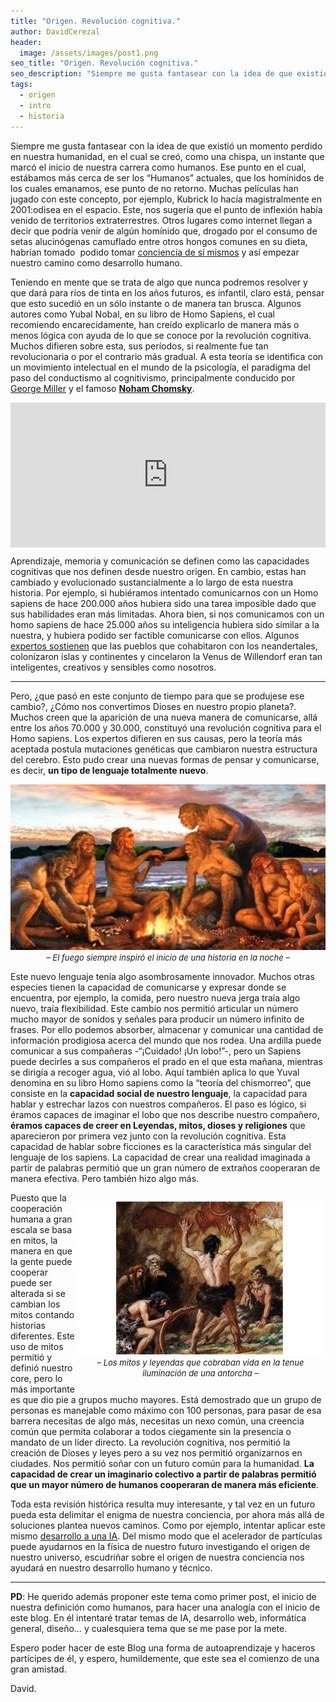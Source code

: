 ```yaml
---
title: "Origen. Revolución cognitiva."
author: DavidCerezal
header:
  image: /assets/images/post1.png
seo_title: "Origen. Revolución cognitiva."
seo_description: "Siempre me gusta fantasear con la idea de que existió un momento perdido en nuestra humanidad, en el cual existió una chispa que comenzó  nuestro origen como humanos. Ese punto en el cual..."  
tags: 
  - origen
  - intro
  - historia
---
```


Siempre me gusta fantasear con la idea de que existió un momento perdido en nuestra humanidad, en el cual se creó, como una chispa, un instante que marcó el inicio de nuestra carrera como humanos. Ese punto en el cual, estábamos más cerca de ser los “Humanos” actuales, que los homínidos de los cuales emanamos, ese punto de no retorno. Muchas películas han jugado con este concepto, por ejemplo, Kubrick lo hacía magistralmente en 2001:odisea en el espacio. Este, nos sugería que el punto de inflexión había venido de territorios extraterrestres. Otros lugares como internet llegan a decir que podría venir de algún homínido que, drogado por el consumo de setas alucinógenas camuflado entre otros hongos comunes en su dieta, habrían tomado  podido tomar [conciencia de sí mismos](https://pijamasurf.com/2011/08/la-teoria-del-mono-dopado-de-terence-mckenna-en-animacion-video/) y así empezar nuestro camino como desarrollo humano. 

Teniendo en mente que se trata de algo que nunca podremos resolver y que dará para ríos de tinta en los años futuros, es infantil, claro está, pensar que esto sucedió en un sólo instante o de manera tan brusca. Algunos autores como Yubal Nobal, en su libro de Homo Sapiens, el cual recomiendo encarecidamente, han creído explicarlo de manera más o menos lógica con ayuda de lo que se conoce por la revolución cognitiva. Muchos difieren sobre esta, sus períodos, si realmente fue tan revolucionaria o por el contrario más gradual. A esta teoría se identifica con un movimiento intelectual en el mundo de la psicología, el paradigma del paso del conductismo al cognitivismo, principalmente conducido por [George Miller](https://en.wikipedia.org/wiki/George_Armitage_Miller) y el famoso [**Noham Chomsky**](https://www.wikiwand.com/es/Noam_Chomsky).

<div style="width:100%;height:0;padding-bottom:46%;position:relative;"><iframe src="https://giphy.com/embed/12oQ0pDrzpZNUA" width="100%" height="100%" style="position:absolute" frameBorder="0" class="giphy-embed" allowFullScreen></iframe></div><p><a href="https://giphy.com/gifs/part-tcm-odyssey-12oQ0pDrzpZNUA"></a></p>

Aprendizaje, memoria y comunicación se definen como las capacidades cognitivas que nos definen desde nuestro origen. En cambio, estas han cambiado y evolucionado sustancialmente a lo largo de esta nuestra historia. Por ejemplo, si hubiéramos intentado comunicarnos con un Homo sapiens de hace 200.000 años hubiera sido una tarea imposible dado que sus habilidades eran más limitadas. Ahora bien, si nos comunicamos con un homo sapiens de hace 25.000 años su inteligencia hubiera sido similar a la nuestra, y hubiera podido ser factible comunicarse con ellos. Algunos [expertos sostienen](https://www.newscientist.com/article/dn25499-neanderthals-may-have-been-our-intellectual-equals/) que las pueblos que cohabitaron con los neandertales, colonizaron islas y continentes y cincelaron la Venus de Willendorf eran tan inteligentes, creativos y sensibles como nosotros.

___

Pero, ¿que pasó en este conjunto de tiempo para que se produjese ese cambio?, ¿Cómo nos convertimos Dioses en nuestro propio planeta?. Muchos creen que la aparición de una nueva manera de comunicarse, allá entre los años 70.000 y 30.000, constituyó una revolución cognitiva para el Homo sapiens. Los expertos difieren en sus causas, pero la teoría más aceptada postula mutaciones genéticas que cambiaron nuestra estructura del cerebro. Esto pudo crear una nuevas formas de pensar y comunicarse, es decir, **un tipo de lenguaje totalmente nuevo**.

<div style="float: center;text-align: center;">
<p><img src="/assets/images/posts/homo-sapiens-fire-768x403.jpg" alt="Mitos y leyendas">  <br>
<em style="font-size: 13px;">– El fuego siempre inspiró el inicio de una historia en la noche –</em></p>
</div>

Este nuevo lenguaje tenía algo asombrosamente innovador. Muchos otras especies tienen la capacidad de comunicarse y expresar donde se encuentra, por ejemplo, la comida, pero nuestro nueva jerga traía algo nuevo, traía flexibilidad. Este cambio nos permitió articular un número mucho mayor de sonidos y señales para producir un número infinito de frases.  Por ello podemos absorber, almacenar y comunicar una cantidad de información prodigiosa acerca del mundo que nos rodea. Una ardilla puede comunicar a sus compañeras -“¡Cuidado! ¡Un lobo!”-, pero un Sapiens puede decirles a sus compañeros el prado en el que esta mañana, mientras se dirigía a recoger agua, vió al lobo. Aquí también aplica lo que Yuval denomina en su libro Homo sapiens como la “teoría del chismorreo”, que consiste en la **capacidad social de nuestro lenguaje**, la capacidad para hablar y estrechar lazos con nuestros compañeros. El paso es lógico, si éramos capaces de imaginar el lobo que nos describe nuestro compañero, **éramos capaces de creer en Leyendas, mitos, dioses y religiones** que aparecieron por primera vez junto con la revolución cognitiva. Esta capacidad de hablar sobre ficciones es la característica más singular del lenguaje de los sapiens. La capacidad de crear una realidad imaginada a partir de palabras permitió que un gran número de extraños cooperaran de manera efectiva. Pero también hizo algo más.

<div style="float: right;text-align: center;width: 400px;">
<p><img src="/assets/images/posts/Portada-Hombres-Cro-Magnon-Comunicandose.jpg" alt="Mitos y leyendas">  <br>
<em style="font-size: 13px;">– Los mitos y leyendas que cobraban vida en la tenue iluminación de una antorcha –</em></p>
</div>

Puesto que la cooperación humana a gran escala se basa en mitos, la manera en que la gente puede cooperar puede ser alterada si se cambian los mitos contando historias diferentes. Este uso de mitos permitió y definió nuestro core, pero lo más importante es que dio pie a grupos mucho mayores. Está demostrado que un grupo de personas es manejable como máximo con 100 personas, para pasar de esa barrera necesitas de algo más, necesitas un nexo común, una creencia común que permita colaborar a todos ciegamente sin la presencia o mandato de un líder directo. La revolución cognitiva, nos permitió la creación de Dioses y leyes pero a su vez nos permitió organizarnos en ciudades. Nos permitió soñar con un futuro común para la humanidad. **La capacidad de crear un imaginario colectivo a partir de palabras permitió que un mayor número de humanos cooperaran de manera más eficiente**.

Toda esta revisión histórica resulta muy interesante, y tal vez en un futuro pueda esta delimitar el enigma de nuestra conciencia, por ahora más allá de soluciones plantea nuevos caminos. Como por ejemplo, intentar aplicar este mismo [desarrollo a una IA](https://elpais.com/tecnologia/2017/07/21/actualidad/1500629738_759320.html). Del mismo modo que el acelerador de partículas puede ayudarnos en la física de nuestro futuro investigando el origen de nuestro universo, escudriñar sobre el origen de nuestra conciencia nos ayudará en nuestro desarrollo humano y técnico. 

____

**PD**: He querido además proponer este tema como primer post, el inicio de nuestra definición como humanos, para hacer una analogía con el inicio de este blog. En él intentaré tratar temas de IA, desarrollo web, informática general, diseño… y cualesquiera tema que se me pase por la mete. 

Espero poder hacer de este Blog una forma de autoaprendizaje y haceros partícipes de él, y espero,  humildemente, que este sea el comienzo de una gran amistad.

David.



[^1]: Texture image courtesty of [Lovetextures](http://www.lovetextures.com/)
